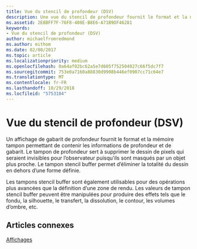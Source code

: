 ```yaml
---
title: Vue du stencil de profondeur (DSV)
description: Une vue du stencil de profondeur fournit le format et la mémoire tampon permettant de contenir les informations de profondeur et de stencil.
ms.assetid: 2E8BFF7F-76F8-408E-B8E6-A71B9DF46281
keywords:
- Vue du stencil de profondeur (DSV)
author: michaelfromredmond
ms.author: mithom
ms.date: 02/08/2017
ms.topic: article
ms.localizationpriority: medium
ms.openlocfilehash: 0a64af02bc62a5e7d605f752504027c66f5dc7f7
ms.sourcegitcommit: 753e0a7160a88830d9908b446ef0907cc71c64e7
ms.translationtype: MT
ms.contentlocale: fr-FR
ms.lasthandoff: 10/29/2018
ms.locfileid: "5753184"
---
```

# <a name="depth-stencil-view-dsv"></a>Vue du stencil de profondeur (DSV)


Un affichage de gabarit de profondeur fournit le format et la mémoire tampon permettant de contenir les informations de profondeur et de gabarit. Le tampon de profondeur sert à supprimer le dessin de pixels qui seraient invisibles pour l’observateur puisqu'ils sont masqués par un objet plus proche. Le tampon stencil buffer permet d’éliminer la totalité du dessin en dehors d’une forme définie.

Les tampons stencil buffer sont également utilisables pour des opérations plus avancées que la définition d’une zone de rendu. Les valeurs de tampon stencil buffer peuvent être manipulées pour produire des effets tels que le fondu, la silhouette, le transfert, la dissolution, le contour, les volumes d’ombre, etc.

## <a name="span-idrelated-topicsspanrelated-topics"></a><span id="related-topics"></span>Articles connexes


[Affichages](views.md)

 

 




